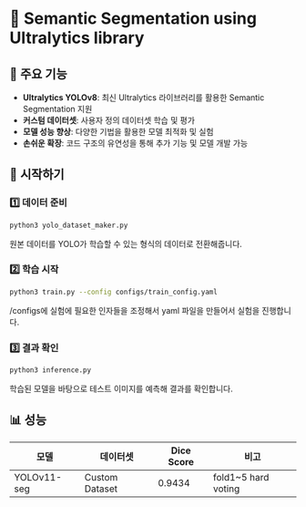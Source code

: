 # 🚀 Semantic Segmentation using Ultralytics library

## 🌟 주요 기능

- **Ultralytics YOLOv8**: 최신 Ultralytics 라이브러리를 활용한 Semantic Segmentation 지원
- **커스텀 데이터셋**: 사용자 정의 데이터셋 학습 및 평가
- **모델 성능 향상**: 다양한 기법을 활용한 모델 최적화 및 실험
- **손쉬운 확장**: 코드 구조의 유연성을 통해 추가 기능 및 모델 개발 가능

## 🚀 시작하기

### 1️⃣ 데이터 준비
```bash
python3 yolo_dataset_maker.py
```
원본 데이터를 YOLO가 학습할 수 있는 형식의 데이터로 전환해줍니다.

### 2️⃣ 학습 시작
```bash
python3 train.py --config configs/train_config.yaml
```
/configs에 실험에 필요한 인자들을 조정해서 yaml 파일을 만들어서 실험을 진행합니다.

### 3️⃣ 결과 확인
```bash
python3 inference.py
```
학습된 모델을 바탕으로 테스트 이미지를 예측해 결과를 확인합니다.


## 📊 성능
| 모델               | 데이터셋      | Dice Score   | 비고                     |
|--------------------|--------------|--------|--------------------------|
| YOLOv11-seg     | Custom Dataset | 0.9434 | fold1~5 hard voting                |
